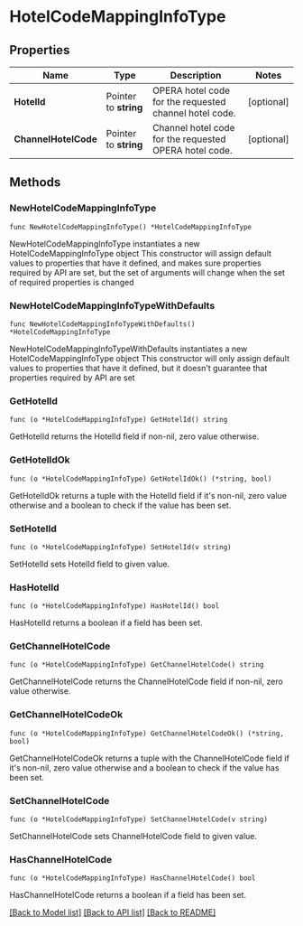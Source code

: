 # HotelCodeMappingInfoType

## Properties

Name | Type | Description | Notes
------------ | ------------- | ------------- | -------------
**HotelId** | Pointer to **string** | OPERA hotel code for the requested channel hotel code. | [optional] 
**ChannelHotelCode** | Pointer to **string** | Channel hotel code for the requested OPERA hotel code. | [optional] 

## Methods

### NewHotelCodeMappingInfoType

`func NewHotelCodeMappingInfoType() *HotelCodeMappingInfoType`

NewHotelCodeMappingInfoType instantiates a new HotelCodeMappingInfoType object
This constructor will assign default values to properties that have it defined,
and makes sure properties required by API are set, but the set of arguments
will change when the set of required properties is changed

### NewHotelCodeMappingInfoTypeWithDefaults

`func NewHotelCodeMappingInfoTypeWithDefaults() *HotelCodeMappingInfoType`

NewHotelCodeMappingInfoTypeWithDefaults instantiates a new HotelCodeMappingInfoType object
This constructor will only assign default values to properties that have it defined,
but it doesn't guarantee that properties required by API are set

### GetHotelId

`func (o *HotelCodeMappingInfoType) GetHotelId() string`

GetHotelId returns the HotelId field if non-nil, zero value otherwise.

### GetHotelIdOk

`func (o *HotelCodeMappingInfoType) GetHotelIdOk() (*string, bool)`

GetHotelIdOk returns a tuple with the HotelId field if it's non-nil, zero value otherwise
and a boolean to check if the value has been set.

### SetHotelId

`func (o *HotelCodeMappingInfoType) SetHotelId(v string)`

SetHotelId sets HotelId field to given value.

### HasHotelId

`func (o *HotelCodeMappingInfoType) HasHotelId() bool`

HasHotelId returns a boolean if a field has been set.

### GetChannelHotelCode

`func (o *HotelCodeMappingInfoType) GetChannelHotelCode() string`

GetChannelHotelCode returns the ChannelHotelCode field if non-nil, zero value otherwise.

### GetChannelHotelCodeOk

`func (o *HotelCodeMappingInfoType) GetChannelHotelCodeOk() (*string, bool)`

GetChannelHotelCodeOk returns a tuple with the ChannelHotelCode field if it's non-nil, zero value otherwise
and a boolean to check if the value has been set.

### SetChannelHotelCode

`func (o *HotelCodeMappingInfoType) SetChannelHotelCode(v string)`

SetChannelHotelCode sets ChannelHotelCode field to given value.

### HasChannelHotelCode

`func (o *HotelCodeMappingInfoType) HasChannelHotelCode() bool`

HasChannelHotelCode returns a boolean if a field has been set.


[[Back to Model list]](../README.md#documentation-for-models) [[Back to API list]](../README.md#documentation-for-api-endpoints) [[Back to README]](../README.md)


